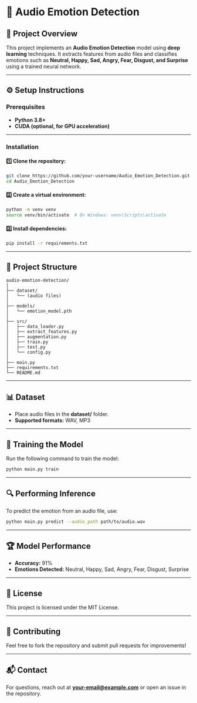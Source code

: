 # 🎵 Audio Emotion Detection  

## 📌 Project Overview  
This project implements an **Audio Emotion Detection** model using **deep learning** techniques. It extracts features from audio files and classifies emotions such as **Neutral, Happy, Sad, Angry, Fear, Disgust, and Surprise** using a trained neural network.  

---

## ⚙️ Setup Instructions  

### **Prerequisites**  
- **Python 3.8+**  
- **CUDA (optional, for GPU acceleration)**  

---

### **Installation**  

#### 1️⃣ Clone the repository:  
```sh  
git clone https://github.com/your-username/Audio_Emotion_Detection.git  
cd Audio_Emotion_Detection  
```

#### 2️⃣ Create a virtual environment:  
```sh  
python -m venv venv  
source venv/bin/activate  # On Windows: venv\Scripts\activate  
```

#### 3️⃣ Install dependencies:  
```sh  
pip install -r requirements.txt  
```

---

## 📂 Project Structure  
```  
audio-emotion-detection/  
│  
├── dataset/  
│   └── (audio files)  
│  
├── models/  
│   └── emotion_model.pth  
│  
├── src/  
│   ├── data_loader.py  
│   ├── extract_features.py  
│   ├── augmentation.py  
│   ├── train.py  
│   ├── test.py  
│   └── config.py  
│  
├── main.py  
├── requirements.txt  
└── README.md  
```

---

## 📊 Dataset  
- Place audio files in the **dataset/** folder.  
- **Supported formats:** WAV, MP3  

---

## 🎯 Training the Model  
Run the following command to train the model:  
```sh  
python main.py train  
```

---

## 🔍 Performing Inference  
To predict the emotion from an audio file, use:  
```sh  
python main.py predict --audio_path path/to/audio.wav  
```

---

## 🏆 Model Performance  
- **Accuracy:** 91%  
- **Emotions Detected:** Neutral, Happy, Sad, Angry, Fear, Disgust, Surprise  

---

## 📜 License  
This project is licensed under the MIT License.  

---

## 🤝 Contributing  
Feel free to fork the repository and submit pull requests for improvements!  

---

## 📬 Contact  
For questions, reach out at **your-email@example.com** or open an issue in the repository.

